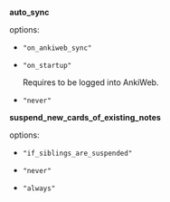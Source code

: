 **auto_sync**

options:

- `"on_ankiweb_sync"`

- `"on_startup"`

    Requires to be logged into AnkiWeb.

-  `"never"`

**suspend_new_cards_of_existing_notes**

options:

- `"if_siblings_are_suspended"`

- `"never"`

- `"always"`
